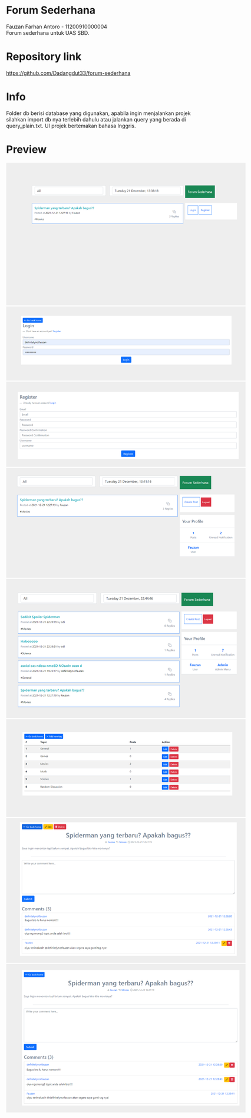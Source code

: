 # Forum Sederhana
Fauzan Farhan Antoro - 11200910000004 \
Forum sederhana untuk UAS SBD.

# Repository link
https://github.com/Dadangdut33/forum-sederhana

# Info
Folder db berisi database yang digunakan, apabila ingin menjalankan projek silahkan import db nya terlebih dahulu atau jalankan query yang berada di query_plain.txt.
UI projek bertemakan bahasa Inggris.

# Preview
<p align="center">
    <img src="https://github.com/Dadangdut33/forum-sederhana/blob/main/sneakpeek/1.png?raw=true" style="max-width: 650px;">
    <img src="https://github.com/Dadangdut33/forum-sederhana/blob/main/sneakpeek/2.png?raw=true" style="max-width: 650px;">
    <img src="https://github.com/Dadangdut33/forum-sederhana/blob/main/sneakpeek/3.png?raw=true" style="max-width: 650px;">
    <img src="https://github.com/Dadangdut33/forum-sederhana/blob/main/sneakpeek/4.png?raw=true" style="max-width: 650px;">
    <img src="https://github.com/Dadangdut33/forum-sederhana/blob/main/sneakpeek/5.png?raw=true" style="max-width: 650px;">
    <img src="https://github.com/Dadangdut33/forum-sederhana/blob/main/sneakpeek/6.png?raw=true" style="max-width: 650px;">
    <img src="https://github.com/Dadangdut33/forum-sederhana/blob/main/sneakpeek/7.png?raw=true" style="max-width: 650px;">
    <img src="https://github.com/Dadangdut33/forum-sederhana/blob/main/sneakpeek/8.png?raw=true" style="max-width: 650px;">

</p>